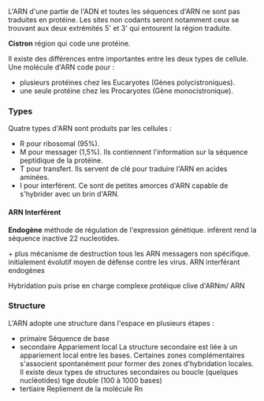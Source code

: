 L'ARN d'une partie de l'ADN et toutes les séquences d'ARN ne sont pas traduites en protéine. Les sites non codants seront notamment ceux se trouvant aux deux extrémités 5' et 3' qui entourent la région traduite.

__Cistron__ région qui code une protéine.

Il existe des différences entre importantes entre les deux types de cellule. Une molécule d'ARN code pour :

* plusieurs protéines chez les Eucaryotes (Gènes polycistroniques).
* une seule protéine chez les Procaryotes (Gène monocistronique).

### Types

Quatre types d'ARN sont produits par les cellules :

* R pour ribosomal (95%).
* M pour messager (1,5%). Ils contiennent l'information sur la séquence peptidique de la protéine.
* T pour transfert. Ils servent de clé pour traduire l'ARN en acides aminées.
* I pour interférent. Ce sont de petites amorces d'ARN capable de s'hybrider avec un brin d'ARN.

#### ARN Interférent 

__Endogène__ méthode de régulation de l'expression génétique. infèrent rend la séquence inactive 22 nucleotides.

\+ plus mécanisme de destruction tous les ARN messagers non spécifique.
initialement évolutif moyen de défense contre les virus. ARN interférant
endogènes

Hybridation puis prise en charge complexe protéique clive d'ARNm/ ARN

### Structure

L'ARN adopte une structure dans l'espace en plusieurs étapes :

* primaire Séquence de base
* secondaire Appariement local La structure secondaire est liée à un appariement local entre les bases. Certaines zones complémentaires s'associent spontanément pour former des zones d'hybridation locales. Il existe deux types de structures secondaires ou boucle (quelques nucléotides) tige double (100 à 1000 bases)
* tertiaire Repliement de la molécule
Rn